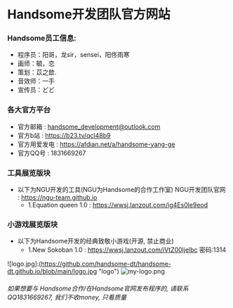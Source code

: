 # Handsome开发团队官方网站
### Handsome员工信息:
- 程序员：阳哥，龙sir，sensei，阳佟雨寒
- 画师：毓，恋
- 策划：苡之歆.
- 音效师：一手
- 宣传员：どど

### 各大官方平台
- 官方邮箱 : handsome_development@outlook.com
- 官方b站 : https://b23.tv/qcl48b9    
- 官方用爱发电 : https://afdian.net/a/handsome-yang-ge
- 官方QQ号 : 1831669267
### 工具展览版块
- 以下为NGU开发的工具(NGU为Handsome的合作工作室) NGU开发团队官网 : https://ngu-team.github.io
  - 1.Equation queen 1.0 : https://wwsj.lanzout.com/ig4Es0le9eod
### 小游戏展览版块
- 以下为Handsome开发的经典致敬小游戏(开源, 禁止商业)
  - 1.New Sokoban 1.0 : https://wwsj.lanzout.com/iVtZ00ljelbc 密码:1314

![logo.jpg]:(https://github.com/handsome-dt/handsome-dt.github.io/blob/main/logo.jpg "logo")
![my-logo.png](https://upload-images.jianshu.io/upload_images/13623636-6d878e3d3ef63825.png?imageMogr2/auto-orient/strip%7CimageView2/2/w/1240 "my-logo")
###### 如果想要与 Handsome合作/在Handsome官网发布程序的, 请联系QQ1831669267, 我们不收money, 只看质量
